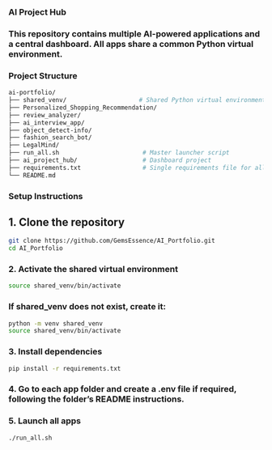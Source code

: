 ### AI Project Hub

### This repository contains multiple AI-powered applications and a central dashboard. All apps share a common Python virtual environment.

### Project Structure
```bash
ai-portfolio/
├── shared_venv/                    # Shared Python virtual environment
├── Personalized_Shopping_Recommendation/
├── review_analyzer/
├── ai_interview_app/
├── object_detect-info/
├── fashion_search_bot/
├── LegalMind/
├── run_all.sh                       # Master launcher script
├── ai_project_hub/                  # Dashboard project
├── requirements.txt                 # Single requirements file for all apps
└── README.md
```

### Setup Instructions

## 1. Clone the repository
```bash
git clone https://github.com/GemsEssence/AI_Portfolio.git
cd AI_Portfolio
```
### 2. Activate the shared virtual environment
```bash
source shared_venv/bin/activate
```

### If shared_venv does not exist, create it:
```bash
python -m venv shared_venv
source shared_venv/bin/activate
```

### 3. Install dependencies
```bash
pip install -r requirements.txt
```

### 4. Go to each app folder and create a .env file if required, following the folder’s README instructions.

### 5. Launch all apps
```bash
./run_all.sh
```